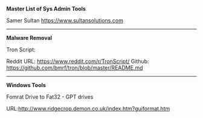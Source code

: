**Master List of Sys Admin Tools**


Samer Sultan
https://www.sultansolutions.com


----
**Malware Removal**

Tron Script:

Reddit URL: https://www.reddit.com/r/TronScript/
Github: https://github.com/bmrf/tron/blob/master/README.md



----
**Windows Tools**

Fomrat Drive to Fat32 - GPT drives

URL:http://www.ridgecrop.demon.co.uk/index.htm?guiformat.htm
